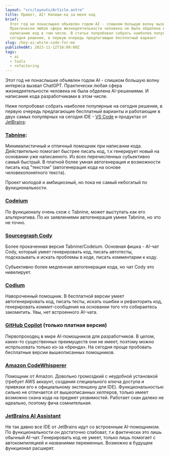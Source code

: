 ```yaml
---
layout: "src/layouts/Article.astro"
title: Привет, AI! Напиши-ка за меня код
brief:
  Этот год не понаслышке объявлен годом AI - слишком большую волну вызвал ChatGPT.
  Практически любая сфера жизнедеятельности человека не была обделена AI-решениями и
  написание код в том числе. В статье попробовал собрать наиболее популярные на
  сегодня решения, в первую очередь предлагающие бесплатный вариант
slug: /hey-ai-white-code-for-me
publishedAt: 2023-11-12T16:09:00Z
tags:
  - ai
  - tools
  - refactoring
---
```


Этот год не понаслышке объявлен годом AI - слишком большую волну интереса вызвал ChatGPT.
Практически любая сфера жизнедеятельности человека не была обделена AI-решениями. И написание
кода разработчиками в этом числе.

Ниже попробовал собрать наиболее популярные на сегодня решения, в первую очередь
предлагающие бесплатный варианты и работающие в двух самых популярных на сегодня IDE -
[VS Code](https://code.visualstudio.com/) и продуктах от [JetBrains](https://www.jetbrains.com/products/#type=ide-vs):

### [Tabnine](https://www.tabnine.com/):

Минималистичный и отличный помощник при написании кода. Действительно помогает
быстрее писать код, т.к генерирует новый на основании уже написанного. Из всех перечисленных
субьективно самый быстрый. В платной более умная
автогенерация и возможности писать код "текстом” (автогенерация кода на основе 
человекопонятного текста). 

Проект молодой и амбициозный, но пока не самый небогатый по функциональности.

### [Codeium](https://codeium.com/)

По функционалу очень схож с Tabnine, может выступать как его альтернатива.
По их заявлениями автогенерация умнее Tabnine, но это не точно. 

### [Sourcegraph Cody](https://sourcegraph.com/get-cody/)

Более прокаченная версия Tabnine/Codeium. Основная фишка - AI-чат Cody, который
умеет генерировать код, писать автотесты, подсказывать и искать проблемы в коде,
писать комментарии к коду.

Субьективно более медленная автогенерация кода, но чат Cody это нивелирует.

### [Codium](https://www.codium.ai/)

Навороченный помощник. В бесплатной версии умеет автогенерировать код, писать тесты, искать ошибки и
рефакторить код, генерировать коммит-сообщения на основании того что собираетесь закомитить.
Увы, нет встроенного AI-чата.

### [GitHub Copilot](https://github.com/features/copilot/) (только платная версия)

Первопроходец в мире AI-помощников для разработчиков. В целом, каких-то существенных
преимуществ они не имеет, поэтому можно испрльзовать только из-за «бренда». На сегодня проще
пробовать бесплатные версии вышеописанных помощников.

### [Amazon CodeWhisperer](https://aws.amazon.com/codewhisperer/)

Помощник от Amazon. Довольно громоздкий с неудобной установкой (требует AWS аккаунт, создания
специального ключа доступа и привязки его к официальному экстеншену для IDE).
Функциональностью сильно не отличается от вышеописанных хелперов, только имеет возможно
скана кода на предмет уязвимостей. Работает скан далеко не идеально, поэтому фича сомнительная.

### [JetBrains AI Assistant](https://www.jetbrains.com/help/idea/ai-assistant.html)

Не так давно все IDE от JetBrains идут со встроенным AI-помощником.
По функциональности он достаточно слабоват, т.к фактически это лишь обычный AI-чат.
Генерировать код не умеет, только лишь помогает с автокомпиляцией и названиями переменных.
Возможно в будущем функционал расширят.
